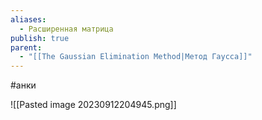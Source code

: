 ```yaml
---
aliases:
  - Расширенная матрица
publish: true
parent:
  - "[[The Gaussian Elimination Method|Метод Гаусса]]"
---
```

#анки

![[Pasted image 20230912204945.png]]





